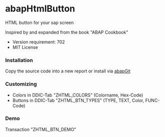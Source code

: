# abapHtmlButton
HTML button for your sap screen


Inspired by and expanded from the book "ABAP Cookbook" 

- Version requirement: 702
- MIT License 

### Installation
Copy the source code into a new report or install via [abapGit](https://github.com/larshp/abapGit)

### Customizing
- Colors in DDIC-Tab "ZHTML_COLORS"  (Colorname, Hex-Code)
- Buttons in DDIC-Tab "ZHTML_BTN_TYPES" (TYPE, TEXT, Color, FUNC-Code)


### Demo
Transaction "ZHTML_BTN_DEMO"